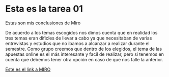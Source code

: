 # Esta es la tarea 01

Estas son mis conclusiones de Miro

De acuerdo a los temas escogidos nos dimos cuenta que en realidad los tres temas eran dificles de llevar a cabo ya que necesitaban de varias entrevistas y estudios que no ibamos a alcanzar a realizar durante el semestre. Como grupo creemos que dentro de los elegidos, el tema de las apuestas online es el más interesante y facil de realizar, pero si tenemos en cuenta que debemos tener otra opción en caso de que nos falle la anterior. 

[Este es el link a MIRO](https://miro.com/app/board/uXjVKnzT27k=/?share_link_id=6353014555) 

